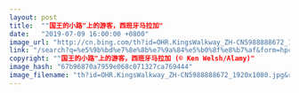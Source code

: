 ```yaml
---
layout: post
title:  ""国王的小路"上的游客，西班牙马拉加"
date:   "2019-07-09 16:00:00 +0800"
image_url: "http://cn.bing.com/th?id=OHR.KingsWalkway_ZH-CN5988888672_1920x1080.jpg&rf=LaDigue_1920x1080.jpg&pid=hp"
link: "/search?q=%e5%9b%bd%e7%8e%8b%e7%9a%84%e5%b0%8f%e8%b7%af&form=hpcapt&mkt=zh-cn"
copyright: ""国王的小路"上的游客，西班牙马拉加 (© Ken Welsh/Alamy)"
image_hash: "67b96870a7959e068c071327ca769444"
image_filename: "th?id=OHR.KingsWalkway_ZH-CN5988888672_1920x1080.jpg&rf=LaDigue_1920x1080.jpg&pid=hp"
---
```

